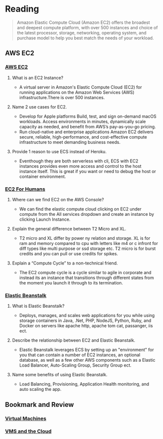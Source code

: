 # Reading

>Amazon Elastic Compute Cloud (Amazon EC2) offers the broadest and deepest compute platform, with over 500 instances and choice of the latest processor, storage, networking, operating system, and purchase model to help you best match the needs of your workload.

## AWS EC2

### [AWS EC2](https://aws.amazon.com/ec2/)

1. What is an EC2 Instance?
    - A virtual server in Amazon's Elastic Compute Cloud (EC2) for running applications on the Amazon Web Services (AWS) infrastructure.There is over 500 instances.

2. Name 2 use cases for EC2.
    - Develop for Apple platforms
    Build, test, and sign on-demand macOS workloads. Access environments in minutes, dynamically scale capacity as needed, and benefit from AWS’s pay-as-you-go pricing.
    - Run cloud-native and enterprise applications
    Amazon EC2 delivers secure, reliable, high-performance, and cost-effective compute infrastructure to meet demanding business needs.

3. Provide 1 reason to use ECS instead of Heroku.
    - Eventhough they are both serverless with cli, ECS with EC2 instances provides even more access and control to the host instance itself. This is great if you want or need to debug the host or container environment.

### [EC2 For Humans](https://www.youtube.com/watch?v=lZMkgOMYYIg)

1. Where can we find EC2 on the AWS Console?
    - We can find the elastic compute cloud clicking on EC2 under compute from the All services dropdown and create an instance by clicking Launch Instance.

2. Explain the general difference between T2 Micro and XL.
    - T2 micro and XL differ by power ny relation and storage. XL is for ram and memory compared to cpu with letters like m4 or c infront for diff types like multi purpose or ssd storage etc. T2 micro is for burst credits and you can pull or use credits for spikes.

3. Explain a “Compute Cycle” to a non-technical friend.
    - The EC2 compute cycle is a cycle similar to agile in corporate and instead its an instance that transitions through different states from the moment you launch it through to its termination.

### [Elastic Beanstalk](https://www.youtube.com/watch?v=SrwxAScdyT0)

1. What is Elastic Beanstalk?
    - Deploys, manages, and scales web applications for you while using storage containers in Java, .Net, PHP, NodeJS, Python, Ruby, and Docker on servers like apache http, apache tom cat, passanger, iis ect.

2. Describe the relationship between EC2 and Elastic Beanstalk.
    - Elastic Beanstalk leverages ECS by setting up an "environment" for you that can contain a number of EC2 instances, an optional database, as well as a few other AWS components such as a Elastic Load Balancer, Auto-Scaling Group, Security Group ect.

3. Name some benefits of using Elastic Beanstalk.
    - Load Balancing, Provisioning, Application Health monitoring, and auto scaling the app.

## Bookmark and Review

### [Virtual Machines](https://www.youtube.com/watch?v=yIVXjl4SwVo)

### [VMS and the Cloud](https://www.youtube.com/watch?v=l0DfHUWMjsU)